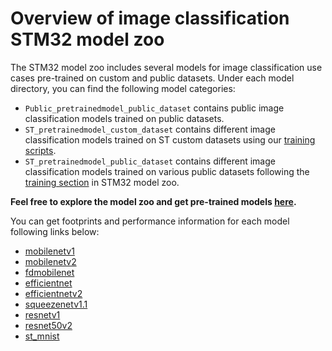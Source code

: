 # Overview of image classification STM32 model zoo

The STM32 model zoo includes several models for image classification use cases pre-trained on custom and public datasets. Under each model directory, you can find the following model categories:

- `Public_pretrainedmodel_public_dataset` contains public image classification models trained on public datasets.
- `ST_pretrainedmodel_custom_dataset` contains different image classification models trained on ST custom datasets using our [training scripts](../src/training/README.md). 
- `ST_pretrainedmodel_public_dataset` contains different image classification models trained on various public datasets following the [training section](../src/training/README.md) in STM32 model zoo.

**Feel free to explore the model zoo and get pre-trained models [here](https://github.com/STMicroelectronics/stm32ai-modelzoo/image_classification/).**


You can get footprints and performance information for each model following links below:
- [mobilenetv1](https://github.com/STMicroelectronics/stm32ai-modelzoo/image_classification/mobilenetv1/README.md)
- [mobilenetv2](https://github.com/STMicroelectronics/stm32ai-modelzoo/image_classification/mobilenetv2/README.md)
- [fdmobilenet](https://github.com/STMicroelectronics/stm32ai-modelzoo/image_classification/fdmobilenet/README.md)
- [efficientnet](https://github.com/STMicroelectronics/stm32ai-modelzoo/image_classification/efficientnet/README.md)
- [efficientnetv2](https://github.com/STMicroelectronics/stm32ai-modelzoo/image_classification/efficientnetv2/README.md)
- [squeezenetv1.1](https://github.com/STMicroelectronics/stm32ai-modelzoo/image_classification/squeezenetv1.1/README.md)
- [resnetv1](https://github.com/STMicroelectronics/stm32ai-modelzoo/image_classification/resnetv1/README.md)
- [resnet50v2](https://github.com/STMicroelectronics/stm32ai-modelzoo/image_classification/resnet50v2/README.md)
- [st_mnist](https://github.com/STMicroelectronics/stm32ai-modelzoo/image_classification/st_mnist/README.md)
